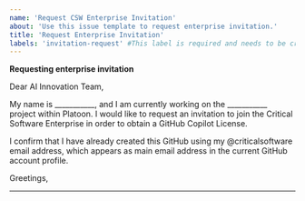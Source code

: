 ```yaml
---
name: 'Request CSW Enterprise Invitation'
about: 'Use this issue template to request enterprise invitation.'
title: 'Request Enterprise Invitation'
labels: 'invitation-request' #This label is required and needs to be created in the GitHub Repository, it is used to trigger the workflow that removes GitHub Copilot licenses.
---
```

**Requesting enterprise invitation**

Dear AI Innovation Team, 

My name is ___________, and I am currently working on the ___________ project within Platoon. I would like to request an invitation to join the Critical Software Enterprise in order to obtain a GitHub Copilot License. 

I confirm that I have already created this GitHub using my @criticalsoftware email address, which appears as main email address in the current GitHub account profile. 

Greetings, 

_________